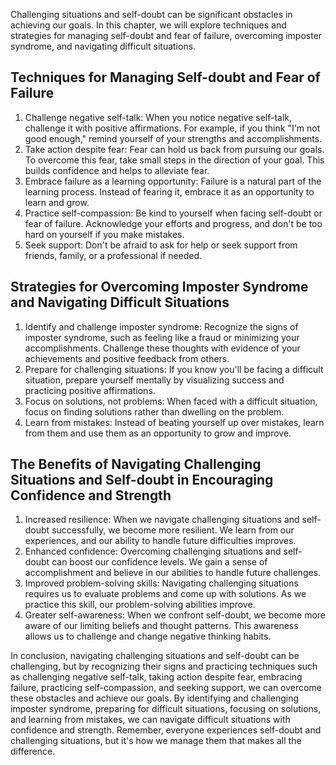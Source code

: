
Challenging situations and self-doubt can be significant obstacles in achieving our goals. In this chapter, we will explore techniques and strategies for managing self-doubt and fear of failure, overcoming imposter syndrome, and navigating difficult situations.

Techniques for Managing Self-doubt and Fear of Failure
------------------------------------------------------

1. Challenge negative self-talk: When you notice negative self-talk, challenge it with positive affirmations. For example, if you think "I'm not good enough," remind yourself of your strengths and accomplishments.
2. Take action despite fear: Fear can hold us back from pursuing our goals. To overcome this fear, take small steps in the direction of your goal. This builds confidence and helps to alleviate fear.
3. Embrace failure as a learning opportunity: Failure is a natural part of the learning process. Instead of fearing it, embrace it as an opportunity to learn and grow.
4. Practice self-compassion: Be kind to yourself when facing self-doubt or fear of failure. Acknowledge your efforts and progress, and don't be too hard on yourself if you make mistakes.
5. Seek support: Don't be afraid to ask for help or seek support from friends, family, or a professional if needed.

Strategies for Overcoming Imposter Syndrome and Navigating Difficult Situations
-------------------------------------------------------------------------------

1. Identify and challenge imposter syndrome: Recognize the signs of imposter syndrome, such as feeling like a fraud or minimizing your accomplishments. Challenge these thoughts with evidence of your achievements and positive feedback from others.
2. Prepare for challenging situations: If you know you'll be facing a difficult situation, prepare yourself mentally by visualizing success and practicing positive affirmations.
3. Focus on solutions, not problems: When faced with a difficult situation, focus on finding solutions rather than dwelling on the problem.
4. Learn from mistakes: Instead of beating yourself up over mistakes, learn from them and use them as an opportunity to grow and improve.

The Benefits of Navigating Challenging Situations and Self-doubt in Encouraging Confidence and Strength
-------------------------------------------------------------------------------------------------------

1. Increased resilience: When we navigate challenging situations and self-doubt successfully, we become more resilient. We learn from our experiences, and our ability to handle future difficulties improves.
2. Enhanced confidence: Overcoming challenging situations and self-doubt can boost our confidence levels. We gain a sense of accomplishment and believe in our abilities to handle future challenges.
3. Improved problem-solving skills: Navigating challenging situations requires us to evaluate problems and come up with solutions. As we practice this skill, our problem-solving abilities improve.
4. Greater self-awareness: When we confront self-doubt, we become more aware of our limiting beliefs and thought patterns. This awareness allows us to challenge and change negative thinking habits.

In conclusion, navigating challenging situations and self-doubt can be challenging, but by recognizing their signs and practicing techniques such as challenging negative self-talk, taking action despite fear, embracing failure, practicing self-compassion, and seeking support, we can overcome these obstacles and achieve our goals. By identifying and challenging imposter syndrome, preparing for difficult situations, focusing on solutions, and learning from mistakes, we can navigate difficult situations with confidence and strength. Remember, everyone experiences self-doubt and challenging situations, but it's how we manage them that makes all the difference.
